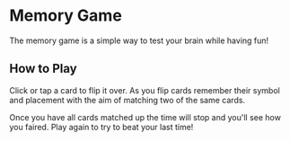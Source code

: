 # Memory Game

The memory game is a simple way to test your brain while having fun! 

## How to Play

Click or tap a card to flip it over. As you flip cards remember their symbol and placement with the aim of matching two of the same cards. 

Once you have all cards matched up the time will stop and you'll see how you faired. Play again to try to beat your last time!

